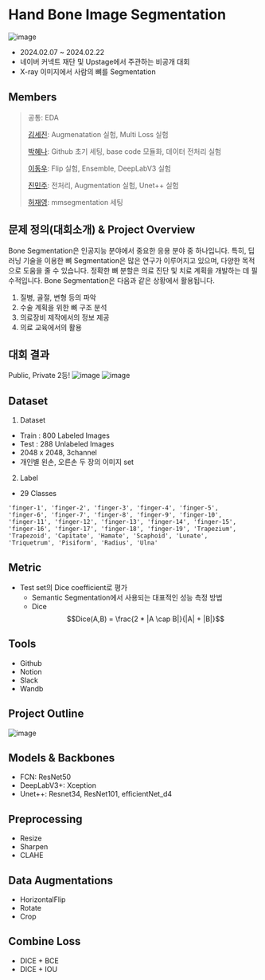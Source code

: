# Hand Bone Image Segmentation

![image](https://github.com/boostcampaitech6/level2-cv-semanticsegmentation-cv-12/assets/56228633/29e66c66-a953-4563-a2d1-7c853fc6ee75)

- 2024.02.07 ~ 2024.02.22
- 네이버 커넥트 재단 및 Upstage에서 주관하는 비공개 대회
- X-ray 이미지에서 사람의 뼈를 Segmentation

## Members

> 공통: EDA
>
>[김세진](https://github.com/Revabo): Augmenatation 실험, Multi Loss 실험
>
>[박혜나](https://github.com/heynapark): Github 초기 세팅, base code 모듈화, 데이터 전처리 실험
>
>[이동우](https://github.com/Dong-Uri): Flip 실험, Ensemble, DeepLabV3 실험
>
>[진민주](https://github.com/freenozero): 전처리, Augmentation 실험, Unet++ 실험
>
>[허재영](https://github.com/jae-heo): mmsegmentation 세팅


## 문제 정의(대회소개) & Project Overview
Bone Segmentation은 인공지능 분야에서 중요한 응용 분야 중 하나입니다. 특히, 딥러닝 기술을 이용한 뼈 Segmentation은 많은 연구가 이루어지고 있으며, 다양한 목적으로 도움을 줄 수 있습니다. 정확한 뼈 분할은 의료 진단 및 치료 계획을 개발하는 데 필수적입니다. Bone Segmentation은 다음과 같은 상황에서 활용됩니다.

1. 질병, 골절, 변형 등의 파악
2. 수술 계획을 위한 뼈 구조 분석
3. 의료장비 제작에서의 정보 제공
4. 의료 교육에서의 활용


## 대회 결과

Public, Private 2등!
![image](https://github.com/boostcampaitech6/level2-cv-semanticsegmentation-cv-12/assets/56228633/54d75db4-3991-4448-8aa9-78f86e387c10)
![image](https://github.com/boostcampaitech6/level2-cv-semanticsegmentation-cv-12/assets/56228633/27a8511e-5678-45f6-a7ca-5c3fdedaac4f)

## Dataset

1) Dataset

- Train : 800 Labeled Images
- Test : 288 Unlabeled Images
- 2048 x 2048, 3channel
- 개인별 왼손, 오른손 두 장의 이미지 set

2) Label
- 29 Classes
```
'finger-1', 'finger-2', 'finger-3', 'finger-4', 'finger-5',
'finger-6', 'finger-7', 'finger-8', 'finger-9', 'finger-10',
'finger-11', 'finger-12', 'finger-13', 'finger-14', 'finger-15',
'finger-16', 'finger-17', 'finger-18', 'finger-19', 'Trapezium',
'Trapezoid', 'Capitate', 'Hamate', 'Scaphoid', 'Lunate',
'Triquetrum', 'Pisiform', 'Radius', 'Ulna'
```

## Metric
- Test set의 Dice coefficient로 평가
    - Semantic Segmentation에서 사용되는 대표적인 성능 측정 방법
    - Dice
        $$Dice(A,B) = \frac{2 * |A \cap B|}{|A| + |B|}$$

## Tools

- Github
- Notion
- Slack
- Wandb

## Project Outline
![image](https://github.com/boostcampaitech6/level2-cv-semanticsegmentation-cv-12/assets/56228633/09925912-7a28-48d2-a7c8-626678364040)


## Models & Backbones

- FCN: ResNet50
- DeepLabV3+: Xception
- Unet++: Resnet34, ResNet101, efficientNet_d4

## Preprocessing

- Resize
- Sharpen
- CLAHE

## Data Augmentations

- HorizontalFlip
- Rotate
- Crop

## Combine Loss
- DICE + BCE
- DICE + IOU
